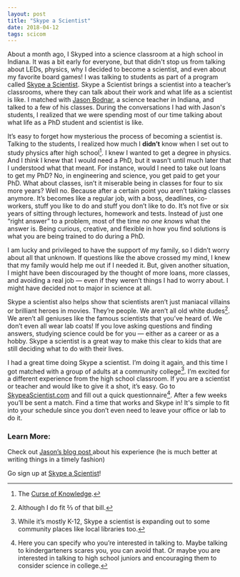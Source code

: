 ```yaml
---
layout: post
title: "Skype a Scientist"
date: 2018-04-12
tags: scicom
---
```

<p class="intro"><span class="dropcap">A</span>bout a month ago, I Skyped into a science classroom at a high school in Indiana. It was a bit early for everyone, but that didn't stop us from talking about LEDs, physics, why I decided to become a scientist, and even about my favorite board games! I was talking to students as part of a program called <a href="https://www.skypeascientist.com">Skype a Scientist</a>. Skype a Scientist brings a scientist into a teacher’s classrooms, where they can talk about their work and what life as a scientist is like. I matched with <a href="https://www.jasonbodnar.net/aboutjason/">Jason Bodnar</a>, a science teacher in Indiana, and talked to a few of his classes. During the conversations I had with Jason's students, I realized that we were spending most of our time talking about what life as a PhD student and scientist is like.</p>

It’s easy to forget how mysterious the process of becoming a scientist is. Talking to the students, I realized how much I **didn’t** know when I set out to study physics after high school[^1]. I knew I wanted to get a degree in physics. And I *think* I knew that I would need a PhD, but it wasn’t until much later that I understood what that meant. For instance, would I need to take out loans to get my PhD? No, in engineering and science, you get paid to get your PhD. What about classes, isn’t it miserable being in classes for four to six more years? Well no. Because after a certain point you aren’t taking classes anymore. It’s becomes like a regular job, with a boss, deadlines, co-workers, stuff you like to do and stuff you don’t like to do. It’s not five or six years of sitting through lectures, homework and tests. Instead of just one “right answer” to a problem, most of the time *no one knows* what the answer is. Being curious, creative, and flexible in how you find solutions is what you are being trained to do during a PhD.

I am lucky and privileged to have the support of my family, so I didn’t worry about all that unknown. If questions like the above crossed my mind, I knew that my family would help me out if I needed it. But, given another situation, I might have been discouraged by the thought of more loans, more classes, and avoiding a real job — even if they weren’t things I had to worry about.  I might have decided not to major in science at all.

Skype a scientist also helps show that scientists aren’t just maniacal villains or brilliant heroes in movies. They’re people. We aren’t all old white dudes[^4]. We aren’t all geniuses like the famous scientists that you’ve heard of. We don’t even all wear lab coats! If you love asking questions and finding answers, studying science could be for you — either as a career or as a hobby. Skype a scientist is a great way to make this clear to kids that are still deciding what to do with their lives. 

I had a great time doing Skype a scientist. I’m doing it again, and this time I got matched with a group of adults at a community college[^2]. I’m excited for a different experience from the high school classroom. If you are a scientist or teacher and would like to give it a shot, it’s easy. Go to [SkypeaScientist.com](skypeascientist.com) and fill out a quick questionnaire[^3]. After a few weeks you’ll be sent a match. Find a time that works and Skype in! It's simple to fit into your schedule since you don’t even need to leave your office or lab to do it.

### Learn More:
Check out [Jason’s blog post ](https://www.jasonbodnar.net/blog-1/skype)about his experience (he is much better at writing things in a timely fashion)

Go sign up at [Skype a Scientist](https://www.skypeascientist.com)!

[^1]:	The [Curse of Knowledge](https://en.wikipedia.org/wiki/Curse_of_knowledge).

[^2]:	While it’s mostly K-12, Skype a scientist is expanding out to some community places like local libraries too.

[^3]:	Here you can specify who you’re interested in talking to. Maybe talking to kindergarteners scares you, you can avoid that. Or maybe you are interested in talking to high school juniors and encouraging them to consider science in college.

[^4]: Although I do fit ⅔  of that bill.

